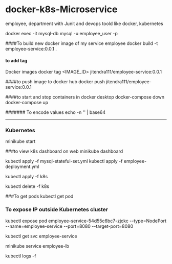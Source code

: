 # docker-k8s-Microservice

employee, department with Junit and devops toold like docker, kubernetes

docker exec -it mysql-db mysql -u employee_user -p

####To build new docker image of my service employee
docker build -t employee-service:0.0.1 .

#### to add tag

Docker images
docker tag <IMAGE_ID> jitendra111/employee-service:0.0.1

####to push image to docker hub
docker push jitendra111/employee-service:0.0.1

####to start and stop containers in docker desktop
docker-compose down
docker-compose up

#######
To encode values
echo -n '<value>' | base64

---

### Kubernetes

minikube start

###to view k8s dashboard on web
minikube dashboard

kubectl apply -f mysql-stateful-set.yml
kubectl apply -f employee-deployment.yml

kubectl apply -f k8s

kubectl delete -f k8s

###To get pods
kubectl get pod

### To expose IP outside Kubernetes cluster

kubectl expose pod employee-service-54d55c6bc7-zjckc --type=NodePort --name=employee-service --port=8080 --target-port=8080

kubectl get svc employee-service

minikube service employee-lb

kubectl logs -f <pod-name>

